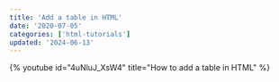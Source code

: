```yaml
---
title: 'Add a table in HTML'
date: '2020-07-05'
categories: ['html-tutorials']
updated: '2024-06-13'
---
```


{% youtube id="4uNluJ_XsW4" title="How to add a table in HTML" %}
